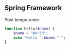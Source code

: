 ## Spring Framework
Post temporaneo
~~~php
function hello($name) {   
    $name = "World";
    echo "Hello ".$name."!";
}
~~~
